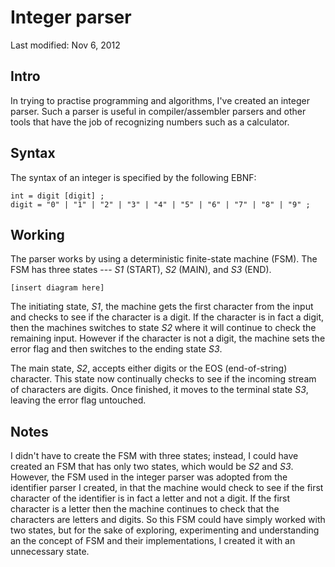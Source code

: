 # Integer parser

Last modified: Nov 6, 2012

## Intro

In trying to practise programming and algorithms, I've created an integer parser. Such a parser is useful in compiler/assembler parsers and other tools that have the job of recognizing numbers such as a calculator.

## Syntax

The syntax of an integer is specified by the following EBNF:

```
int = digit [digit] ;
digit = "0" | "1" | "2" | "3" | "4" | "5" | "6" | "7" | "8" | "9" ;
```

## Working

The parser works by using a deterministic finite-state machine (FSM). The FSM has three states --- *S1* (START), *S2* (MAIN), and *S3* (END).

```
[insert diagram here]
```

The initiating state, *S1*, the machine gets the first character from the input and checks to see if the character is a digit. If the character is in fact a digit, then the machines switches to state *S2* where it will continue to check the remaining input. However if the character is not a digit, the machine sets the error flag and then switches to the ending state *S3*.

The main state, *S2*, accepts either digits or the EOS (end-of-string) character. This state now continually checks to see if the incoming stream of characters are digits. Once finished, it moves to the terminal state *S3*, leaving the error flag untouched.

## Notes

I didn't have to create the FSM with three states; instead, I could have created an FSM that has only two states, which would be *S2* and *S3*. However, the FSM used in the integer parser was adopted from the identifier parser I created, in that the machine would check to see if the first character of the identifier is in fact a letter and not a digit. If the first character is a letter then the machine continues to check that the characters are letters and digits. So this FSM could have simply worked with two states, but for the sake of exploring, experimenting and understanding an the concept of FSM and their implementations, I created it with an unnecessary state.
